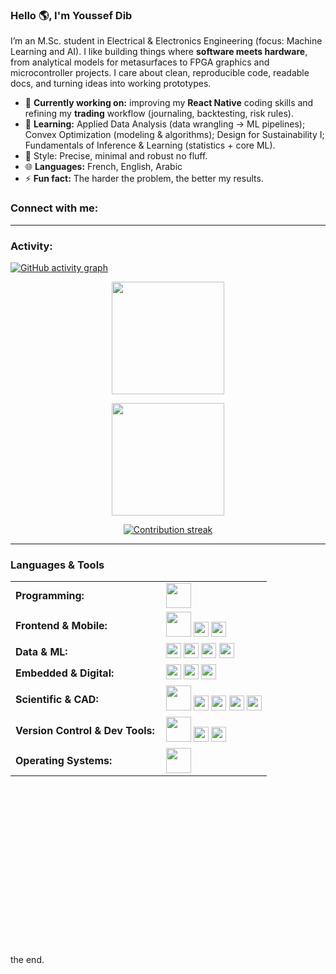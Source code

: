 <link rel="stylesheet" type='text/css' href="https://cdn.jsdelivr.net/gh/devicons/devicon@latest/devicon.min.css" />

### Hello 🌎, I'm Youssef Dib

I’m an M.Sc. student in Electrical & Electronics Engineering (focus: Machine Learning and AI). I like building things where **software meets hardware**, from analytical models for metasurfaces to FPGA graphics and microcontroller projects. I care about clean, reproducible code, readable docs, and turning ideas into working prototypes.

- 🔭 **Currently working on:** improving my **React Native** coding skills and refining my **trading** workflow (journaling, backtesting, risk rules).
- 🌱 **Learning:** Applied Data Analysis (data wrangling → ML pipelines); Convex Optimization (modeling & algorithms); Design for Sustainability I; Fundamentals of Inference & Learning (statistics + core ML).
- 🧰 Style: Precise, minimal and robust no fluff.
- 🌐 **Languages:** French, English, Arabic
- ⚡ **Fun fact:** The harder the problem, the better my results.

<h3 align="left">Connect with me:</h3>
<p align="left">
  <a href="https://www.linkedin.com/in/youssef-dib-8a9350362" target="_blank">
    <i class="devicon-linkedin-plain colored" title="LinkedIn" style="font-size:40px;"></i>
  </a>
</p>

---

<h3 align="left">Activity:</h3>

[![GitHub activity graph](https://github-readme-activity-graph.vercel.app/graph?username=YDIB11&bg_color=100f0f&color=4c5e9e&line=4c569e&point=403e41&area=true&hide_border=true)](https://github.com/YDIB11)

<div align="center">
  <a href="https://github.com/YDIB11">
    <img height="180em"
     src="https://<your-app>.vercel.app/api?username=YDIB11&show_icons=true&theme=tokyonight&include_all_commits=true&count_private=true" />

<img height="180em"
     src="https://<your-app>.vercel.app/api/top-langs?username=YDIB11&layout=compact&theme=tokyonight&include_private=true" />
  </a>
</div>

<p align="center">
  <a href="https://github.com/YDIB11">
    <img src="https://streak-stats.demolab.com?user=YDIB11&theme=tokyonight&hide_border=true&v=2"
         alt="Contribution streak"/>
  </a>
</p>

---

<h3 align="left">Languages & Tools</h3>

<table>
  <!-- Programming / Backend -->
  <tr>
    <td style="font-weight:bold; padding-right:10px; vertical-align:middle;">Programming:</td>
    <td>
      <img height="40" src="https://skillicons.dev/icons?i=python,cpp,java,cs,js,nodejs" />
    </td>
  </tr>

  <!-- Frontend / Mobile -->
  <tr>
    <td style="font-weight:bold; padding-right:10px; vertical-align:middle;">Frontend & Mobile:</td>
    <td>
      <img height="40" src="https://skillicons.dev/icons?i=react,html,css" />
      <!-- React Native / Expo (badges) -->
      <img src="https://img.shields.io/badge/React%20Native-05122A?logo=react&logoColor=61DAFB" height="24" />
      <img src="https://img.shields.io/badge/Expo-000000?logo=expo&logoColor=white" height="24" />
    </td>
  </tr>

  <!-- Data / ML -->
  <tr>
    <td style="font-weight:bold; padding-right:10px; vertical-align:middle;">Data & ML:</td>
    <td>
      <img src="https://img.shields.io/badge/scikit--learn-F7931E?logo=scikitlearn&logoColor=white" height="24" />
      <img src="https://img.shields.io/badge/NumPy-013243?logo=numpy&logoColor=white" height="24" />
      <img src="https://img.shields.io/badge/Pandas-150458?logo=pandas&logoColor=white" height="24" />
      <img src="https://img.shields.io/badge/Matplotlib-11557c?logo=plotly&logoColor=white" height="24" />
    </td>
  </tr>

  <!-- Embedded / Digital -->
  <tr>
    <td style="font-weight:bold; padding-right:10px; vertical-align:middle;">Embedded & Digital:</td>
    <td>
      <img src="https://img.shields.io/badge/VHDL%2FFPGA-6E4C13" height="24" />
      <img src="https://img.shields.io/badge/Microcontrollers-C%2FAssembly-555555" height="24" />
      <img src="https://img.shields.io/badge/Logisim-0B6E4F" height="24" />
    </td>
  </tr>

  <!-- Scientific / CAD -->
  <tr>
    <td style="font-weight:bold; padding-right:10px; vertical-align:middle;">Scientific & CAD:</td>
    <td>
      <img height="40" src="https://skillicons.dev/icons?i=latex" />
      <img src="https://img.shields.io/badge/Overleaf-47A141?logo=overleaf&logoColor=white" height="24" />
      <img src="https://img.shields.io/badge/MATLAB%20%2F%20Simulink-E16737?logo=mathworks&logoColor=white" height="24" />
      <img src="https://img.shields.io/badge/LabVIEW-FFD700" height="24" />
      <img src="https://img.shields.io/badge/CATIA-00205B" height="24" />
    </td>
  </tr>

  <!-- Version control / Dev tools -->
  <tr>
    <td style="font-weight:bold; padding-right:10px; vertical-align:middle;">Version Control & Dev Tools:</td>
    <td>
      <img height="40" src="https://skillicons.dev/icons?i=git,github,vscode" />
      <img src="https://img.shields.io/badge/GitHub%20Actions-2088FF?logo=githubactions&logoColor=white" height="24" />
      <img src="https://img.shields.io/badge/pytest-0A9EDC?logo=pytest&logoColor=white" height="24" />
    </td>
  </tr>

  <!-- Operating systems -->
  <tr>
    <td style="font-weight:bold; padding-right:10px; vertical-align:middle;">Operating Systems:</td>
    <td>
      <img height="40" src="https://skillicons.dev/icons?i=ubuntu,windows,linux" />
    </td>
  </tr>
</table>

<br><br><br><br><br><br><br><br><br><br><br><br><br><br><br>


the end.
